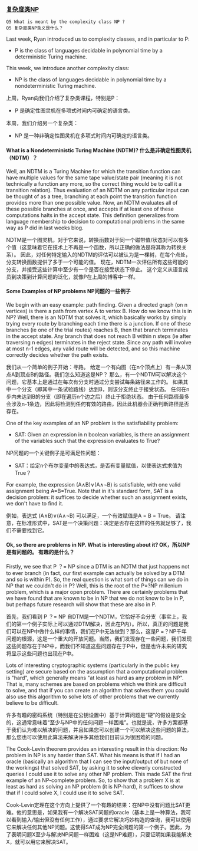 ### [复杂度类NP](https://bristolcrypto.blogspot.com/2014/11/52-things-number-5-what-is-meant-by.html)

```
Q5 What is meant by the complexity class NP ?
Q5 复杂度类NP含义是什么？

```

Last week, Ryan introduced us to complexity classes, and in particular to P:
- P  is the class of languages decidable in polynomial time by a deterministic Turing machine.

This week, we introduce another complexity class:
- NP is the class of languages decidable in polynomial time by a nondeterministic Turing machine.

上周，Ryan向我们介绍了复杂类课程，特别是P：
- P 是确定性图灵机在多项式时间内可确定的语言类。

本周，我们介绍另一个复杂类：
- NP 是一种非确定性图灵机在多项式时间内可确定的语言类。

#### What is a Nondeterministic Turing Machine (NDTM)? 什么是非确定性图灵机（NDTM）？
Well, an NDTM is a Turing Machine for which the transition function can have multiple values for the same tape value/state pair (meaning it is not technically a function any more, so the correct thing would be to call it a transition relation). Thus evaluation of an NDTM on any particular input can be thought of as a tree, branching at each point the transition function provides more than one possible value. Now, an NDTM evaluates all of these possible branches at once, and accepts if at least one of these computations halts in the accept state. This definition generalizes from language membership to decision to computational problems in the same way as P did in last weeks blog.

NDTM是一个图灵机，对于它来说，转换函数对于同一个磁带值/状态对可以有多个值（这意味着它在技术上不再是一个函数，所以正确的做法是将其称为转换关系）。 因此，对任何特定输入的NDTM的评估可以被认为是一棵树，在每个点处，分支转换函数提供了多于一个可能的值。 现在，NDTM一次评估所有这些可能的分支，并接受这些计算中至少有一个是否在接受状态下停止。 这个定义从语言成员到决策到计算问题的泛化，就像P在上周的博客中一样。

#### Some Examples of NP problems NP问题的一些例子
We begin with an easy example: path finding. Given a directed graph (on n vertices) is there a path from vertex A to vertex B. How do we know this is in NP? Well, there is an NDTM that solves it, which basically works by simply trying every route by branching each time there is a junction. If one of these branches (ie one of the trial routes) reaches B, then that branch terminates in the accept state. Any branch that does not reach B within n steps (ie after traversing n edges) terminates in the reject state. Since any path will involve at most n-1 edges, any valid route will be detected, and so this machine correctly decides whether the path exists.

我们从一个简单的例子开始：寻路。 给定一个有向图（在n个顶点上）有一条从顶点A到顶点B的路径。我们怎么知道这是NP？ 那么，有一个NDTM可以解决这个问题，它基本上是通过在每次有分支时通过分支尝试每条路径来工作的。 如果其中一个分支（即其中一条试验路线）达到B，则该分支终止于接受状态。 任何在n步内未达到B的分支（即在遍历n个边之后）终止于拒绝状态。 由于任何路径最多会涉及n-1条边，因此将检测到任何有效的路由，因此此机器会正确判断路径是否存在。

One of the key examples of an NP problem is the satisfiability problem:
- SAT: Given an expression in n boolean variables, is there an assignment of the variables such that the expression evaluates to True?

NP问题的一个关键例子是可满足性问题：
- SAT：给定n个布尔变量中的表达式，是否有变量赋值，以使表达式求值为True？

For example, the expression (A∧B)∨(A∧¬B) is satisfiable, with one valid assignment being A=B=True. Note that in it's standard form, SAT is a decision problem: it suffices to decide whether such an assignment exists, we don't have to find it.

例如，表达式 (A∧B)∨(A∧¬B) 可以满足，一个有效赋值是A = B = True。 请注意，在标准形式中，SAT是一个决策问题：决定是否存在这样的任务就足够了，我们不需要找到它。

#### Ok, so there are problems in NP. What is interesting about it? OK，所以NP是有问题的。 有趣的是什么？
Firstly, we see that P ？= NP since a DTM is an NDTM that just happens not to ever branch (in fact, our first example can actually be solved by a DTM and so is within P). So, the real question is what sort of things can we do in NP that we couldn't do in P? Well, this is the root of the P=?NP millenium problem, which is a major open problem. There are certainly problems that we have found that are known to be in NP that we do not know to be in P, but perhaps future research will show that these are also in P.

首先，我们看到 P ？= NP 自DTM是一个NDTM，它恰好不会分支（事实上，我们的第一个例子实际上可以通过DTM解决，因此在P内）。所以，真正的问题是我们可以在NP中做什么样的事情，我们在P中无法做到？那么，这是P =？NP千年问题的根源，这是一个重大的开放问题。当然，我们发现存在一些问题，我们发现这些问题存在于NP中，而我们不知道这些问题存在于P中，但是也许未来的研究将显示这些问题也出现在P中。

Lots of interesting cryptographic systems (particularly in the public key setting) are secure based on the assumption that a computational problem is "hard", which generally means "at least as hard as any problem in NP". That is, many schemes are based on problems which we think are difficult to solve, and that if you can create an algorithm that solves them you could also use this algorithm to solve lots of other problems that we currently believe to be difficult.

许多有趣的密码系统（特别是在公钥设置中）基于计算问题是“硬”的假设是安全的，这通常意味着“至少与NP中的任何问题一样困难”。也就是说，许多方案都基于我们认为难以解决的问题，并且如果您可以创建一个可以解决这些问题的算法，那么您也可以使用此算法来解决许多其他我们目前认为很困难的问题。

The Cook-Levin theorem provides an interesting result in this direction: No problem in NP is any harder than SAT. What his means is that if I had an oracle (basically an algorithm that I can see the input/output of but none of the workings) that solved SAT, by asking it to solve cleverly constructed queries I could use it to solve any other NP problem. This made SAT the first example of an NP-complete problem. So, to show that a problem X is at least as hard as solving an NP problem (it is NP-hard), it suffices to show that if I could solve X, I could use it to solve SAT.

Cook-Levin定理在这个方向上提供了一个有趣的结果：在NP中没有问题比SAT更难。他的意思是，如果我有一个解决SAT问题的oracle（基本上是一种算法，我可以看到输入/输出但没有任何工作），通过要求它解决巧妙构造的查询，我可以使用它来解决任何其他NP问题。这使得SAT成为NP完全问题的第一个例子。因此，为了表明问题X至少与解决NP问题一样困难（这是NP难题），只要证明如果我能解决X，就可以用它来解决SAT。
